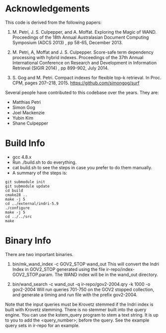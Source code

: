 Acknowledgements
======
This code is derived from the following papers:

1. M. Petri, J. S. Culpepper, and A. Moffat. Exploring the Magic of WAND.
   Proceedings of the 18th Annual Australasian Document Computing Symposium
   (ADCS 2013) , pp 58-65, December 2013.

2. M. Petri, A, Moffat and J. S. Culpepper. Score-safe term dependency
   processing with hybrid indexes. Proceedings of the 37th Annual International
   Conference on Research and Development in Information Retrieval (SIGIR 2014)
   , pp 899-902, July 2014.

3. S. Gog and M. Petri. Compact indexes for flexible top-k retrieval. In Proc.
   CPM, pages 207–218, 2015. https://github.com/simongog/surf

Several people have contributed to this codebase over the years. They are:

- Matthias Petri
- Simon Gog
- Joel Mackenzie
- Yubin Kim
- Shane Culpepper

Build Info
=========
* gcc 4.8.x 
* Run ./build.sh to do everything.
* cat build.sh to see the steps in case you prefer to do them manually.
* A summary of the steps is:
```
git submodule init
git submodule update
cd build
cmake28 ..
make -j 5
cd ../external/indri-5.9
./configure
make -j 5
cd ../../src
make
```

Binary Info
======
There are two important binaries.

1. bin/mk_wand_index -c GOV2_STOP wand_out
This will convert the Indri Index in GOV2_STOP generated using the file
ir-repo/index-GOV2_STOP.param. The WAND index will be in the wand_out
directory.

2. bin/wand_search -c wand_out -q ir-repo/gov2-2004.qry -k 1000 -o
   gov2-2004 
   Will run queries 701-750 on the GOV2 stopped collection, and generate 
   a timing and run file with the prefix gov2-2004.

Note that the input queries must be Krovetz stemmed if the Indri index is
built with Krovetz stemming. There is no stemmer built into the query 
engine. You can use the kstem_query program to stem a text string. It
is up to you to add the <query_number>; before the query. See the
example query sets in ir-repo for an example.
